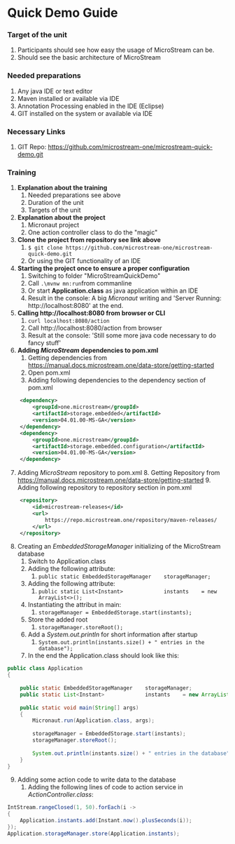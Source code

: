 <h1>Quick Demo Guide</h1>

<h3>Target of the unit</h3>

1. Participants should see how easy the usage of MicroStream can be.
2. Should see the basic architecture of MicroStream

<h3>Needed preparations</h3>

1. Any java IDE or text editor
2. Maven installed or available via IDE
3. Annotation Processing enabled in the IDE (Eclipse)
4. GIT installed on the system or available via IDE

<h3>Necessary Links</h3>

1. GIT Repo: https://github.com/microstream-one/microstream-quick-demo.git

<h3>Training</h3>

1. <strong>Explanation about the training</strong>
	1. Needed preparations see above
	2. Duration of the unit
	3. Targets of the unit
2. <strong>Explanation about the project</strong>
	1. Micronaut project
	2. One action controller class to do the "magic"
3. <strong>Clone the project from repository see link above</strong>
	1. `$ git clone https://github.com/microstream-one/microstream-quick-demo.git`
	2. Or using the GIT functionality of an IDE
4. <strong>Starting the project once to ensure a proper configuration</strong>
	1. Switching to folder "MicroStreamQuickDemo"
	2. Call `.\mvnw mn:run`from commanline
	3. Or start **Application.class** as java application within an IDE
	4. Result in the console: A big *Micronaut* writing and 'Server Running: http://localhost:8080' at the end.
5. <strong>Calling http://localhost:8080 from browser or CLI</strong>
	1. `curl localhost:8080/action`
	2. Call http://localhost:8080/action from browser
	3. Result at the console: 'Still some more java code necessary to do fancy stuff'
6. <strong>Adding *MicroStream* dependencies to pom.xml</strong>
	1. Getting dependencies from https://manual.docs.microstream.one/data-store/getting-started
	2. Open pom.xml
	3. Adding following dependencies to the dependency section of pom.xml

```xml
	<dependency>
		<groupId>one.microstream</groupId>
		<artifactId>storage.embedded</artifactId>
		<version>04.01.00-MS-GA</version>
	</dependency>
	<dependency>
		<groupId>one.microstream</groupId>
		<artifactId>storage.embedded.configuration</artifactId>
		<version>04.01.00-MS-GA</version>
	</dependency>
```
7. Adding *MicroStream* repository to pom.xml
	8. Getting Repository from https://manual.docs.microstream.one/data-store/getting-started
	9. Adding following repository to repository section in pom.xml

```xml
	<repository>
		<id>microstream-releases</id>
		<url>
			https://repo.microstream.one/repository/maven-releases/
		</url>
	</repository>
``` 
8. Creating an *EmbeddedStorageManager* initializing of the MicroStream database
	1. Switch to Application.class
	2. Adding the following attribute: 
		1. `public static EmbeddedStorageManager	storageManager;`
	3. Adding the following attribute: 
		1. `public static List<Instant>				instants	= new ArrayList<>();`
	4. Instantiating the attribut in main: 
		1. `storageManager = EmbeddedStorage.start(instants);`
	5. Store the added root
		1. `storageManager.storeRoot();`
	6. Add a *System.out.println* for short information after startup
		1. `System.out.println(instants.size() + " entries in the database");` 
	7. In the end the Application.class should look like this:

```java
public class Application
{
	
	public static EmbeddedStorageManager	storageManager;
	public static List<Instant>				instants	= new ArrayList<>();
	
	public static void main(String[] args)
	{
		Micronaut.run(Application.class, args);
		
		storageManager = EmbeddedStorage.start(instants);
		storageManager.storeRoot();
		
		System.out.println(instants.size() + " entries in the database");
	}
}
```

9. Adding some action code to write data to the database
	1.  Adding the following lines of code to action service in *ActionController.class*:
```java
IntStream.rangeClosed(1, 50).forEach(i ->
{
	Application.instants.add(Instant.now().plusSeconds(i));
});	
Application.storageManager.store(Application.instants);
```
